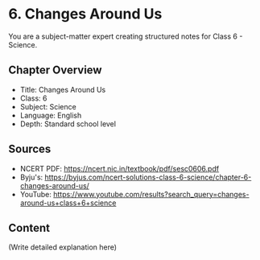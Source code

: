 # 6. Changes Around Us

You are a subject-matter expert creating structured notes for Class 6 - Science.

## Chapter Overview
- Title: Changes Around Us
- Class: 6
- Subject: Science
- Language: English
- Depth: Standard school level

## Sources
- NCERT PDF: https://ncert.nic.in/textbook/pdf/sesc0606.pdf
- Byju's: https://byjus.com/ncert-solutions-class-6-science/chapter-6-changes-around-us/
- YouTube: https://www.youtube.com/results?search_query=changes-around-us+class+6+science

## Content
(Write detailed explanation here)
